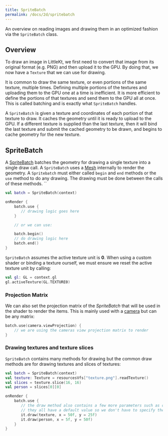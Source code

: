 ```yaml
---
title: SpriteBatch
permalink: /docs/2d/spritebatch
---
```


An overview on reading images and drawing them in an optimized fashion via the `SpriteBatch` class.

## Overview

To draw an image in LittleKt, we first need to convert that image from its original format (e.g. PNG) and then upload it to the GPU. By doing that, we now have a `Texture` that we can use for drawing.

It is common to draw the same texture, or even portions of the same texture, multiple times. Defining multiple portions of the textures and uploading them to the GPU one at a time is inefficient. It is more efficient to define the portions of that textures and send them to the GPU all at once. This is called batching and is exactly what `SpriteBatch` handles.

A `SpriteBatch` is given a texture and coordinates of each portion of that texture to draw. It caches the geometry until it is ready to upload to the GPU. If a different texture is supplied than the last texture, then it will bind the last texture and submit the cached geometry to be drawn, and begins to cache geometry for the new texture.

## SpriteBatch

A [SpriteBatch](https://github.com/littlektframework/littlekt/blob/master/core/src/commonMain/kotlin/com/lehaine/littlekt/graphics/SpriteBatch.kt) batches the geometry for drawing a single texture into a single draw call. A `SpriteBatch` uses a [Mesh](https://github.com/littlektframework/littlekt/blob/master/core/src/commonMain/kotlin/com/lehaine/littlekt/graphics/Mesh.kt) internally to render the geometry. A `Spritebatch` must either called `begin` and `end` methods or the `use` method to do any drawing. The drawing must be done between the calls of these methods.
``

```kotlin
val batch = SpriteBatch(context)

onRender {
    batch.use {
       // drawing logic goes here
    }

    // or we can use:

    batch.begin()
    // do drawing logic here
    batch.end()
}
```

`SpriteBatch` assumes the active texture unit is **0**. When using a custom shader or binding a texture ourself, we must ensure we reset the active texture unit by calling:

```kotlin
val gl: GL = context.gl
gl.activeTexture(GL.TEXTURE0)
```

### Projection Matrix

We can also set the projection matrix of the _SpriteBatch_ that will be used in the shader to render the items. This is mainly used with a [camera](/docs/2d/cameras-and-viewports) but can be any matrix:

```kotlin
batch.use(camera.viewProjection) {
    // we are using the cameras view projection matrix to render
}

```

### Drawing textures and texture slices

`SpriteBatch` contains many methods for drawing but the common draw methods are for drawing textures and slices of textures:

```kotlin
val batch = SpriteBatch(context)
val texture: Texture = resourcesVfs["texture.png"].readTexture()
val slices = texture.slice(16, 16)
val person = slices[0][0]

onRender {
    batch.use {
       // the draw method also contains a few more parameters such as origin, scale, rotation, colors, and flipping.
       // they all have a default value so we don't have to specify them.
       it.draw(texture, x = 50f, y = 25f)
       it.draw(person, x = 5f, y = 50f)
    }
}
```
